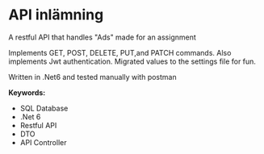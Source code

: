 # API inlämning

A restful API that handles "Ads" made for an assignment

Implements GET, POST, DELETE, PUT,and PATCH commands.
Also implements Jwt authentication.
Migrated values to the settings file for fun.

Written in .Net6 and tested manually with postman

**Keywords:**
- SQL Database
- .Net 6
- Restful API
- DTO
- API Controller
